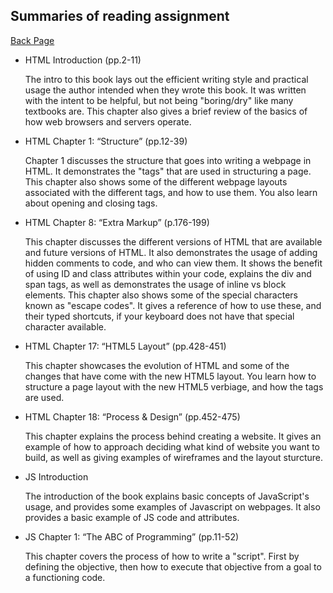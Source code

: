 ## Summaries of reading assignment

[Back Page](README.md)

- HTML Introduction (pp.2-11)

    The intro to this book lays out the efficient writing style and practical usage the author intended when they wrote this book. It was written with the intent to be helpful, but not being "boring/dry" like many textbooks are. This chapter also gives a brief review of the basics of how web browsers and servers operate.

- HTML Chapter 1: “Structure” (pp.12-39)

    Chapter 1 discusses the structure that goes into writing a webpage in HTML.
    It demonstrates the "tags" that are used in structuring a page. This chapter also shows some of the different webpage layouts associated with the different tags, and how to use them. You also learn about opening and closing tags.

- HTML Chapter 8: “Extra Markup” (p.176-199)

    This chapter discusses the different versions of HTML that are available and future versions of HTML. It also demonstrates the usage of adding hidden comments to code, and who can view them. It shows the benefit of using ID and class attributes within your code, explains the div and span tags, as well as demonstrates the usage of inline vs block elements.  This chapter also shows some of the special characters known as "escape codes". It gives a reference of how to use these, and their typed shortcuts, if your keyboard does not have that special character available. 
    

- HTML Chapter 17: “HTML5 Layout” (pp.428-451)

    This chapter showcases the evolution of HTML and some of the changes that have come with the new HTML5 layout. You learn how to structure a page layout with the new HTML5 verbiage, and how the tags are used.

- HTML Chapter 18: “Process & Design” (pp.452-475)

    This chapter explains the process behind creating a website. It gives an example of how to approach deciding what kind of website you want to build, as well as giving examples of wireframes and the layout sturcture.

- JS Introduction

    The introduction of the book explains basic concepts of JavaScript's usage, and provides some examples of Javascript on webpages. It also provides a basic example of JS code and attributes.

- JS Chapter 1: “The ABC of Programming” (pp.11-52)

    This chapter covers the process of how to write a "script". First by defining the objective, then how to execute that objective from a goal to a functioning code.